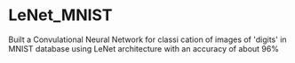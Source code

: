 # LeNet_MNIST

Built a Convulational Neural Network for classi cation of images of 'digits' in MNIST database using LeNet
architecture with an accuracy of about 96%
